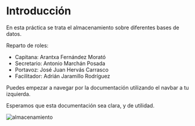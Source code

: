 # Introducción

En esta práctica se trata el almacenamiento sobre diferentes bases de datos.

Reparto de roles:

- Capitana: Arantxa Fernández Morató
- Secretario: Antonio Marchán Posada
- Portavoz: José Juan Hervás Carrasco
- Facilitador: Adrián Jaramillo Rodríguez

Puedes empezar a navegar por la documentación utilizando el navbar a tu izquierda.

Esperamos que esta documentación sea clara, y de utilidad.

![almacenamiento](https://cdn.pixabay.com/photo/2013/07/12/17/22/database-152091_960_720.png)
